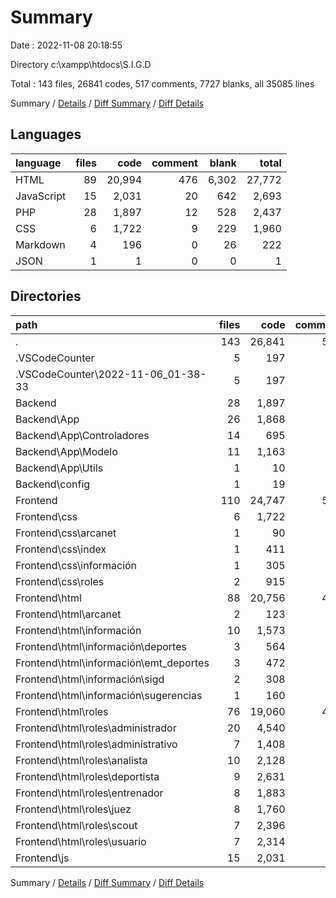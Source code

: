 # Summary

Date : 2022-11-08 20:18:55

Directory c:\\xampp\\htdocs\\S.I.G.D

Total : 143 files,  26841 codes, 517 comments, 7727 blanks, all 35085 lines

Summary / [Details](details.md) / [Diff Summary](diff.md) / [Diff Details](diff-details.md)

## Languages
| language | files | code | comment | blank | total |
| :--- | ---: | ---: | ---: | ---: | ---: |
| HTML | 89 | 20,994 | 476 | 6,302 | 27,772 |
| JavaScript | 15 | 2,031 | 20 | 642 | 2,693 |
| PHP | 28 | 1,897 | 12 | 528 | 2,437 |
| CSS | 6 | 1,722 | 9 | 229 | 1,960 |
| Markdown | 4 | 196 | 0 | 26 | 222 |
| JSON | 1 | 1 | 0 | 0 | 1 |

## Directories
| path | files | code | comment | blank | total |
| :--- | ---: | ---: | ---: | ---: | ---: |
| . | 143 | 26,841 | 517 | 7,727 | 35,085 |
| .VSCodeCounter | 5 | 197 | 0 | 26 | 223 |
| .VSCodeCounter\\2022-11-06_01-38-33 | 5 | 197 | 0 | 26 | 223 |
| Backend | 28 | 1,897 | 12 | 528 | 2,437 |
| Backend\\App | 26 | 1,868 | 9 | 517 | 2,394 |
| Backend\\App\\Controladores | 14 | 695 | 9 | 228 | 932 |
| Backend\\App\\Modelo | 11 | 1,163 | 0 | 288 | 1,451 |
| Backend\\App\\Utils | 1 | 10 | 0 | 1 | 11 |
| Backend\\config | 1 | 19 | 3 | 5 | 27 |
| Frontend | 110 | 24,747 | 505 | 7,173 | 32,425 |
| Frontend\\css | 6 | 1,722 | 9 | 229 | 1,960 |
| Frontend\\css\\arcanet | 1 | 90 | 0 | 7 | 97 |
| Frontend\\css\\index | 1 | 411 | 1 | 54 | 466 |
| Frontend\\css\\información | 1 | 305 | 1 | 58 | 364 |
| Frontend\\css\\roles | 2 | 915 | 1 | 110 | 1,026 |
| Frontend\\html | 88 | 20,756 | 470 | 6,251 | 27,477 |
| Frontend\\html\\arcanet | 2 | 123 | 0 | 71 | 194 |
| Frontend\\html\\información | 10 | 1,573 | 57 | 672 | 2,302 |
| Frontend\\html\\información\\deportes | 3 | 564 | 17 | 264 | 845 |
| Frontend\\html\\información\\emt_deportes | 3 | 472 | 18 | 213 | 703 |
| Frontend\\html\\información\\sigd | 2 | 308 | 12 | 114 | 434 |
| Frontend\\html\\información\\sugerencias | 1 | 160 | 6 | 47 | 213 |
| Frontend\\html\\roles | 76 | 19,060 | 413 | 5,508 | 24,981 |
| Frontend\\html\\roles\\administrador | 20 | 4,540 | 94 | 1,208 | 5,842 |
| Frontend\\html\\roles\\administrativo | 7 | 1,408 | 34 | 517 | 1,959 |
| Frontend\\html\\roles\\analista | 10 | 2,128 | 44 | 654 | 2,826 |
| Frontend\\html\\roles\\deportista | 9 | 2,631 | 54 | 658 | 3,343 |
| Frontend\\html\\roles\\entrenador | 8 | 1,883 | 38 | 621 | 2,542 |
| Frontend\\html\\roles\\juez | 8 | 1,760 | 43 | 576 | 2,379 |
| Frontend\\html\\roles\\scout | 7 | 2,396 | 51 | 629 | 3,076 |
| Frontend\\html\\roles\\usuario | 7 | 2,314 | 55 | 645 | 3,014 |
| Frontend\\js | 15 | 2,031 | 20 | 642 | 2,693 |

Summary / [Details](details.md) / [Diff Summary](diff.md) / [Diff Details](diff-details.md)
